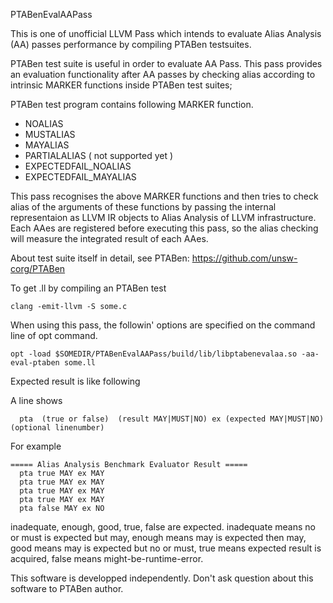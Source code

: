 PTABenEvalAAPass

This is one of unofficial LLVM Pass which intends to evaluate Alias Analysis (AA) passes performance by compiling PTABen testsuites. 

PTABen test suite is useful in order to evaluate AA Pass. 
This pass provides an evaluation functionality after AA passes 
by checking alias according to intrinsic MARKER functions inside PTABen test suites;

PTABen test program contains following MARKER function.
- NOALIAS
- MUSTALIAS
- MAYALIAS
- PARTIALALIAS ( not supported yet )
- EXPECTEDFAIL_NOALIAS
- EXPECTEDFAIL_MAYALIAS

This pass recognises the above MARKER functions and then tries to check alias of the arguments of these functions
by passing the internal representaion as LLVM IR objects to Alias Analysis of LLVM infrastructure.
Each AAes are registered before executing this pass, so the alias checking will measure the integrated result of each AAes.

About test suite itself in detail, see PTABen: https://github.com/unsw-corg/PTABen



To get .ll by compiling an PTABen test
```
clang -emit-llvm -S some.c
```

When using this pass, the followin' options are specified on the command line of opt command.

```
opt -load $SOMEDIR/PTABenEvalAAPass/build/lib/libptabenevalaa.so -aa-eval-ptaben some.ll
```

Expected result is like following

A line shows
```
  pta  (true or false)  (result MAY|MUST|NO) ex (expected MAY|MUST|NO)  (optional linenumber)
```  

For example
```
===== Alias Analysis Benchmark Evaluator Result =====
  pta true MAY ex MAY
  pta true MAY ex MAY
  pta true MAY ex MAY
  pta true MAY ex MAY
  pta false MAY ex NO
```

inadequate, enough, good, true, false are expected. inadequate means no or must is expected but may, enough means may is expected then may, good means may is expected but no or must, true means expected result is acquired, false means might-be-runtime-error. 




This software is developped independently. Don't ask question about this software to PTABen author.
